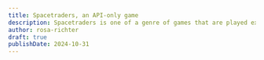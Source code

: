 ```yaml
---
title: Spacetraders, an API-only game
description: Spacetraders is one of a genre of games that are played exclusively via API. They're quite fun.
author: rosa-richter
draft: true
publishDate: 2024-10-31
---
```




